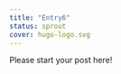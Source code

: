 ```yaml
---
title: "Entry6"
status: sprout
cover: hugo-logo.svg
---
```


<!-- status: sprout, bloom, mature (completion: sprout < bloom < mature ) -->

Please start your post here!